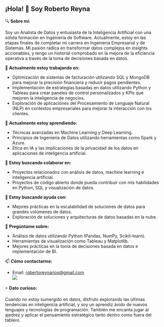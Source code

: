 ## ¡Hola! 👋 Soy Roberto Reyna

🔍 **Sobre mí:**

Soy un Analista de Datos y entusiasta de la Inteligencia Artificial con una sólida formación en Ingeniería de Software. Actualmente, estoy en las etapas finales de completar mi carrera en Ingeniería Empresarial y de Sistemas. Mi pasión radica en transformar datos complejos en insights accionables, y tengo un historial comprobado en la mejora de la eficiencia operativa a través de la toma de decisiones basada en datos.

🔭 **Actualmente estoy trabajando en:**

- Optimización de sistemas de facturación utilizando SQL y MongoDB para mejorar la precisión financiera y reducir pagos pendientes.
- Implementación de estrategias basadas en datos utilizando Python y Tableau para crear paneles de control personalizados y KPIs que mejoren la inteligencia de negocios.
- Exploración de aplicaciones del Procesamiento de Lenguaje Natural (NLP) en contextos empresariales para mejorar la interacción con los clientes.

🌱 **Actualmente estoy aprendiendo:**

- Técnicas avanzadas en Machine Learning y Deep Learning.
- Principios de Ingeniería de Datos utilizando herramientas como Spark y Azure.
- Ética en IA y las implicaciones de la privacidad de los datos en aplicaciones de inteligencia artificial.

👯 **Estoy buscando colaborar en:**

- Proyectos relacionados con análisis de datos, machine learning e inteligencia artificial.
- Proyectos de código abierto donde pueda contribuir con mis habilidades en Python, SQL y visualización de datos.

🤔 **Estoy buscando ayuda con:**

- Mejores prácticas en la escalabilidad de soluciones de datos para grandes volúmenes de datos.
- Exploración de soluciones y arquitecturas de datos basadas en la nube.

💬 **Pregúntame sobre:**

- Análisis de datos utilizando Python (Pandas, NumPy, Scikit-learn).
- Herramientas de visualización como Tableau y Matplotlib.
- Mejores prácticas en la toma de decisiones basada en datos e implementación de BI.

📫 **Cómo contactarme:**

- Email: robertoreynarios@gmail.com
  <br>
[![](https://img.shields.io/badge/LinkedIn-0077B5?style=for-the-badge&logo=linkedin&logoColor=white)](https://www.linkedin.com/in/robertoreynarios/)


⚡ **Dato curioso:**

Cuando no estoy sumergido en datos, disfruto explorando las últimas tendencias en inteligencia artificial, y soy un aprendiz ávido de nuevos lenguajes y tecnologías de programación. También me encanta jugar al ajedrez y aplicar el pensamiento estratégico tanto dentro como fuera del tablero.








